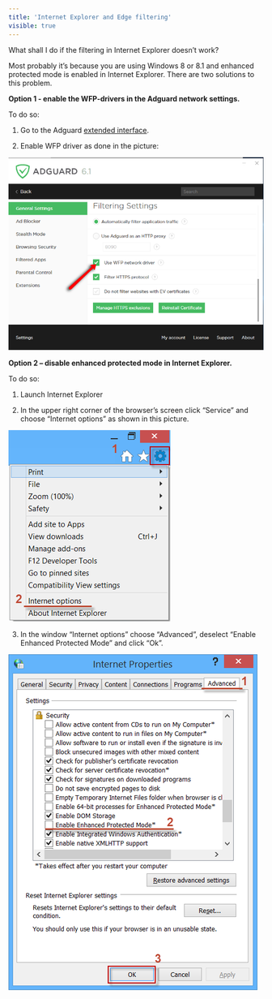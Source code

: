 ```yaml
---
title: 'Internet Explorer and Edge filtering'
visible: true
---
```


What shall I do if the filtering in Internet Explorer doesn’t work?

Most probably it’s because you are using Windows 8 or 8.1 and enhanced protected mode is enabled in Internet Explorer. There are two solutions to this problem. 

**Option 1 - enable the WFP-drivers in the Adguard network settings.**

To do so:

1. Go to the Adguard [extended interface](https://kb.adguard.com/index.php?/Knowledgebase/Article/View/19/0/how-to-enter-the-adguard-extended-interface).

2. Enable WFP driver as done in the picture:

![](Enable_wpf_en.png)

**Option 2 – disable enhanced protected mode in Internet Explorer.**

To do so:

1. Launch Internet Explorer

2. In the upper right corner of the browser’s screen click “Service” and choose “Internet options” as shown in this picture.

![](Internet%20options.png)

  3. In the window “Internet options” choose “Advanced”, deselect “Enable Enhanced Protected Mode” and click “Ok”.

![](Advanced.png)

